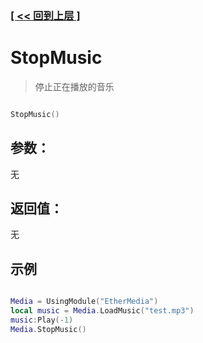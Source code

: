### [[ << 回到上层 ]](README.md)

# StopMusic

> 停止正在播放的音乐

```lua

StopMusic()

```

## 参数：

无

## 返回值：

无

## 示例

```lua

Media = UsingModule("EtherMedia")
local music = Media.LoadMusic("test.mp3")
music:Play(-1)
Media.StopMusic()

```